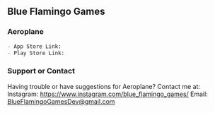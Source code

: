 ## Blue Flamingo Games


### Aeroplane

```markdown
- App Store Link: 
- Play Store Link:
```

### Support or Contact

Having trouble or have suggestions for Aeroplane?
Contact me at:
Instagram: https://www.instagram.com/blue_flamingo_games/
Email: BlueFlamingoGamesDev@gmail.com
